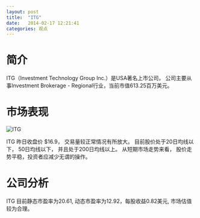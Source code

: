 ```yaml
---
layout: post
title:  "ITG"
date:   2014-02-17 12:21:41
categories: 观点
---
```


# 简介
ITG（Investment Technology Group Inc.）是USA著名上市公司，
公司主要从事Investment Brokerage - Regional行业，当前市值613.25百万美元。

# 市场表现

![ITG](http://finviz.com/chart.ashx?t=ITG&ty=c&ta=1&p=d&s=l)

ITG 昨日收盘价 $16.9，
交易量较正常情况有所放大。
目前股价处于20日均线以下，
50日均线以下，
并且处于200日均线以上。
从短期市场走势来看，
股价走势平稳，投资者应减少无谓的操作。

# 公司分析
ITG 目前静态市盈率为20.61, 动态市盈率为12.92，每股收益0.82美元,
市场估值较为合理。
